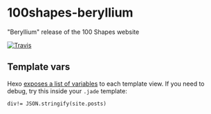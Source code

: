 # 100shapes-beryllium
"Beryllium" release of the 100 Shapes website

[![Travis](https://img.shields.io/travis/100Shapes/100shapes-beryllium.svg?style=flat-square)](https://github.com/100Shapes/100shapes-beryllium)

## Template vars

Hexo [exposes a list of variables](https://hexo.io/docs/variables.html) to each template view. If you need to debug, 
try this inside your `.jade` template:

    div!= JSON.stringify(site.posts)